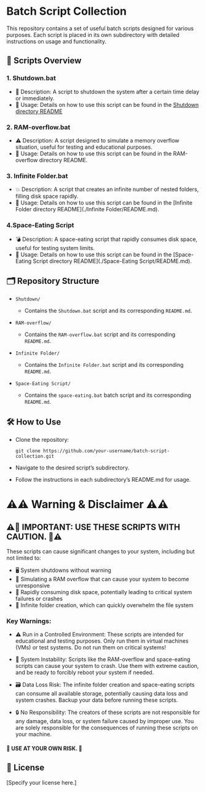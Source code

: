 # Batch Script Collection
This repository contains a set of useful batch scripts designed for various purposes. Each script is placed in its own subdirectory with detailed instructions on usage and functionality.

## 🚀 Scripts Overview
### 1. Shutdown.bat

- 🛑 Description: A script to shutdown the system after a certain time delay or immediately.
- 📄 Usage: Details on how to use this script can be found in the [Shutdown directory README](./Shutdown/README.md)


### 2. RAM-overflow.bat
- ⚠️ Description: A script designed to simulate a memory overflow situation, useful for testing and educational purposes.
- 📄 Usage: Details on how to use this script can be found in the RAM-overflow directory README.

### 3. Infinite Folder.bat

- 💥 Description: A script that creates an infinite number of nested folders, filling disk space rapidly.
- 📄 Usage: Details on how to use this script can be found in the [Infinite Folder directory README](./Infinite Folder/README.md).

### 4.Space-Eating Script

- 💣 Description: A space-eating script that rapidly consumes disk space, useful for testing system limits.
- 📄 Usage: Details on how to use this script can be found in the [Space-Eating Script directory README](./Space-Eating Script/README.md).

## 🗂️ Repository Structure

- `Shutdown/`

    - Contains the `Shutdown.bat` script and its corresponding `README.md`.

- `RAM-overflow/`

    - Contains the `RAM-overflow.bat` script and its corresponding `README.md`.

- `Infinite Folder/`

    - Contains the `Infinite Folder.bat` script and its corresponding `README.md`.

- `Space-Eating Script/`

    - Contains the `space-eating.bat` batch script and its corresponding `README.md`.

## 🛠️ How to Use
- Clone the repository:
  ```
  git clone https://github.com/your-username/batch-script-collection.git
  ```
- Navigate to the desired script’s subdirectory.

- Follow the instructions in each subdirectory’s README.md for usage.

#  ⚠️⚠️ Warning & Disclaimer ⚠️⚠️
## ⚠️🚨 IMPORTANT: USE THESE SCRIPTS WITH CAUTION. 🚨⚠️

These scripts can cause significant changes to your system, including but not limited to:

- 🖥️ System shutdowns without warning
- 🔄 Simulating a RAM overflow that can cause your system to become unresponsive
- 🧨 Rapidly consuming disk space, potentially leading to critical system failures or crashes
- 📁 Infinite folder creation, which can quickly overwhelm the file system
### Key Warnings:
- ⚠️ Run in a Controlled Environment: These scripts are intended for educational and testing purposes. Only run them in virtual machines (VMs) or test systems. Do not run them on critical systems!

- 🚫 System Instability: Scripts like the RAM-overflow and space-eating scripts can cause your system to crash. Use them with extreme caution, and be ready to forcibly reboot your system if needed.

-  🗃️ Data Loss Risk: The infinite folder creation and space-eating scripts can consume all available storage, potentially causing data loss and system crashes. Backup your data before running these scripts.

-  🔒 No Responsibility: The creators of these scripts are not responsible for any damage, data loss, or system failure caused by improper use. You are solely responsible for the consequences of running these scripts on your machine.

#### 🛑 USE AT YOUR OWN RISK. 🛑

## 📜 License
[Specify your license here.]
